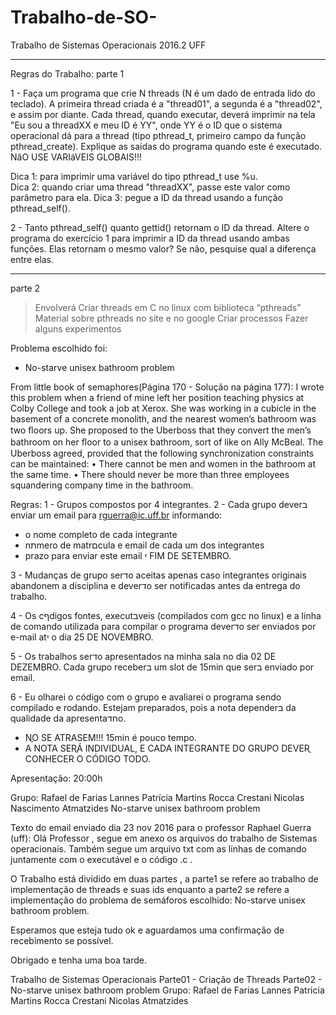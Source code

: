 # Trabalho-de-SO-
Trabalho de Sistemas Operacionais 2016.2 UFF
__________________________________________________________________________________________________________________________________________
Regras do Trabalho:
parte 1

1 - Faça um programa que crie N threads (N é um dado de entrada lido do teclado). A primeira thread criada é a "thread01", a segunda é a "thread02", e assim por diante. Cada thread, quando executar, deverá imprimir na tela "Eu sou a threadXX e meu ID é YY", onde YY é o ID que o sistema operacional dá para a thread (tipo pthread_t, primeiro campo da função pthread_create). Explique as saídas do programa quando este é executado. NãO USE VARIáVEIS GLOBAIS!!!

Dica 1: para imprimir uma variável do tipo pthread_t use %u.  
Dica 2: quando criar uma thread "threadXX", passe este valor como parâmetro para ela.
Dica 3: pegue a ID da thread usando a função pthread_self().

2 - Tanto pthread_self() quanto gettid() retornam o ID da thread. Altere o programa do exercício 1 para imprimir a ID da thread usando ambas funções. Elas retornam o mesmo valor? Se não, pesquise qual a diferença entre elas.
__________________________________________________________________________________________________________________________________________
parte 2
>Envolverá Criar threads em C no linux com biblioteca “pthreads”
>Material sobre pthreads no site e no google
>Criar processos 
>Fazer alguns experimentos

Problema escolhido foi:
+ No-starve unisex bathroom problem

From little book of semaphores(Página 170 - Solução na página 177):
I wrote this problem when a friend of mine left her position teaching physics at Colby College and took a job at Xerox. She was working in a cubicle in the basement of a concrete monolith, and the nearest women’s bathroom was two ﬂoors up. She proposed to the Uberboss that they convert the men’s bathroom on her ﬂoor to a unisex bathroom, sort of like on Ally McBeal. The Uberboss agreed, provided that the following synchronization constraints can be maintained:
• There cannot be men and women in the bathroom at the same time.
• There should never be more than three employees squandering company time in the bathroom.

Regras:
1 - Grupos compostos por 4 integrantes.
2 - Cada grupo deverב enviar um email para rguerra@ic.uff.br informando:
+ o nome completo de cada integrante
+ nתmero de matrםcula e email de cada um dos integrantes
+ prazo para enviar este email י FIM DE SETEMBRO.

3 - Mudanças de grupo serדo aceitas apenas caso integrantes originais abandonem a disciplina e deverדo ser notificadas antes da entrega do trabalho.

4 - Os cףdigos fontes, executבveis (compilados com gcc no linux) e a linha de comando utilizada para compilar o programa deverדo ser enviados por e-mail atי o dia 25 DE NOVEMBRO.

5 - Os trabalhos serדo apresentados na minha sala no dia 02 DE DEZEMBRO. Cada grupo receberב um slot de 15min que serב enviado por email. 

6 - Eu olharei o código com o grupo e avaliarei o programa sendo compilado e rodando. Estejam preparados, pois a nota dependerב da qualidade da apresentaחדo.
+ NֳO SE ATRASEM!!! 15min é pouco tempo.
+ A NOTA SERֱÁ INDIVIDUAL, E CADA INTEGRANTE DO GRUPO DEVERֱ CONHECER O CÓDIGO TODO.



Apresentação: 20:00h

Grupo:
Rafael de Farias Lannes 
Patrícia Martins Rocca Crestani 
Nicolas Nascimento Atmatzides
No-starve unisex bathroom problem

Texto do email enviado dia 23 nov 2016 para o professor Raphael Guerra (uff):
Olá Professor , segue em anexo os arquivos do trabalho de Sistemas operacionais. Também segue um arquivo txt com as linhas de comando juntamente com o executável e o código .c .

O Trabalho está dividido em duas partes , a parte1 se refere ao trabalho de implementação de threads e suas ids enquanto a parte2 se refere a implementação do problema de semáforos escolhido: No-starve unisex bathroom problem.

Esperamos que esteja tudo ok e aguardamos uma confirmação de recebimento se possível. 

Obrigado e tenha uma boa tarde.

Trabalho de Sistemas Operacionais
Parte01 - Criação de Threads
Parte02 - No-starve unisex bathroom problem
Grupo:
Rafael de Farias Lannes 
Patricia Martins Rocca Crestani 
Nicolas Atmatzides 
